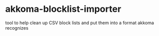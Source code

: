 # akkoma-blocklist-importer
tool to help clean up CSV block lists and put them into a format akkoma recognizes
